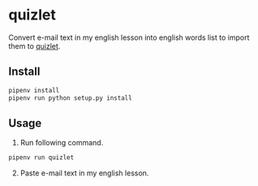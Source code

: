 # quizlet

Convert e-mail text in my english lesson into english words list to import them to [quizlet](https://quizlet.com/).

## Install
```bash
pipenv install
pipenv run python setup.py install
```

## Usage
1. Run following command.

```bash
pipenv run quizlet
```

2. Paste e-mail text in my english lesson.
